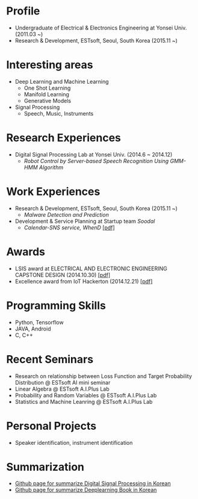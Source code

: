 

# Profile
- Undergraduate of Electrical & Electronics Engineering at Yonsei Univ. (2011.03 ~)   
- Research & Development, ESTsoft, Seoul, South Korea (2015.11 ~)

# Interesting areas
- Deep Learning and Machine Learning
    - One Shot Learning
    - Manifold Learning
    - Generative Models
- Signal Processing
    - Speech, Music, Instruments

# Research Experiences
+ Digital Signal Processing Lab at Yonsei Univ. (2014.6 ~ 2014.12)      
    - *Robot Control by Server-based Speech Recognition Using GMM-HMM Algorithm* 

# Work Experiences
- Research & Development, ESTsoft, Seoul, South Korea (2015.11 ~)   
    - *Malware Detection and Prediction*
- Development & Service Planning at Startup team *Soodal*
    - *Calendar-SNS service, WhenD* [\[pdf\]](https://www.dropbox.com/home/%EC%9E%90%EC%86%8C%EC%84%9C?preview=0831_GK%EB%B0%9C%ED%91%9C%EC%9E%90%EB%A3%8C_soodal.pdf)

# Awards
- LSIS award at ELECTRICAL AND ELECTRONIC ENGINEERING CAPSTONE DESIGN (2014.10.30) [\[pdf\]](https://www.dropbox.com/s/df6qgjkyyaia1fv/%EC%A0%84%EA%B8%B0%EC%A0%84%EC%9E%90%EC%A2%85%ED%95%A9%EC%84%A4%EA%B3%84LS%EC%82%B0%EC%A0%84%EC%83%81.jpg?dl=0)   
- Excellence award from IoT Hackerton (2014.12.21) [\[pdf\]](https://www.dropbox.com/s/839jtau364ojtz2/IMG.pdf?dl=0)

# Programming Skills
- Python, Tensorflow
- JAVA, Android
- C, C++

# Recent Seminars
- Research on relationship between Loss Function and Target Probability Distribution @ ESTsoft AI mini seminar
- Linear Algebra @ ESTsoft A.I.Plus Lab
- Probability and Random Variables @ ESTsoft A.I.Plus Lab
- Statistics and Machine Leanring @ ESTsoft A.I.Plus Lab

# Personal Projects
- Speaker identification, instrument identification

# Summarization
- [Github page for summarize Digital Signal Processing in Korean ](https://kascia.github.io/dsp/)
- [Github page for summarize Deeplearning Book in Korean](https://kascia.github.io/dlb/)
